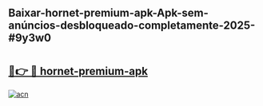 ## Baixar-hornet-premium-apk-Apk-sem-anúncios-desbloqueado-completamente-2025-#9y3w0

# <h2><a href="https://ainizakaria.my?title=hornet-premium-apk&ref=20M">🔗👉 🔴 hornet-premium-apk</a></h2>

[![acn](https://github.com/user-attachments/assets/0f9c940e-d8b0-45ae-aac7-cd30a18b3e1c)](https://ainizakaria.my?title=hornet-premium-apk&ref=20M)

